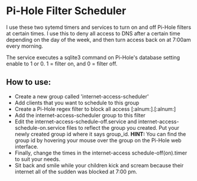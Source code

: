 # Pi-Hole Filter Scheduler

I use these two sytemd timers and services to turn on and off Pi-Hole filters at certain times. I use this to deny all access to DNS after a certain time depending on the day of the week, and then turn access back on at 7:00am every morning.

The service executes a sqlite3 command on Pi-Hole's database setting enable to 1 or 0. 1 = filter on, and 0 = filter off.

<h2>How to use:</h2>
<ul>
  <li>Create a new group called 'internet-access-scheduler'</li>
  <li>Add clients that you want to schedule to this group</li>
  <li>Create a Pi-Hole regex filter to block all access [:alnum:].[:alnum:]</li>
  <li>Add the internet-access-scheduler group to this filter</li>
  <li>Edit the internet-access-schedule-off.service and internet-access-schedule-on.service files to reflect the group you created. Put your newly created group id where it says group_id. <b>HINT: </b>You can find the group id by hovering your mouse over the group on the Pi-Hole web interface.</li>
  <li>Finally, change the times in the internet-access schedule-off(on).timer to suit your needs.</li>
  <li>Sit back and smile while your children kick and scream because their internet all of the sudden was blocked at 7:00 pm.</li>
</ul>
